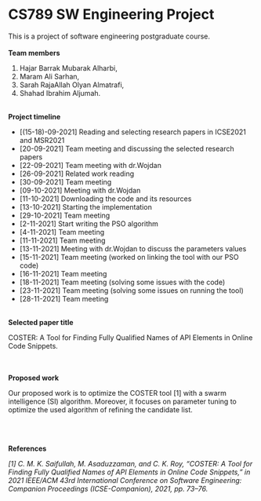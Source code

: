 # <h1> CS789 SW Engineering Project
This is a project of software engineering postgraduate course.
<br/><br/>
**Team members**
1. Hajar Barrak Mubarak Alharbi,
1. Maram Ali Sarhan,
1. Sarah RajaAllah Olyan Almatrafi,
1. Shahad Ibrahim Aljumah. 
  <br/><br/>  

**Project timeline**
* [(15-18)-09-2021] Reading and selecting research papers in ICSE2021 and MSR2021
* [20-09-2021] Team meeting and discussing the selected research papers  
* [22-09-2021] Team meeting with dr.Wojdan  
* [26-09-2021] Related work reading 
* [30-09-2021] Team meeting
* [09-10-2021] Meeting with dr.Wojdan
* [11-10-2021] Downloading the code and its resources
* [13-10-2021] Starting the implementation
* [29-10-2021] Team meeting
* [2-11-2021] Start writing the PSO algorithm
* [4-11-2021] Team meeting
* [11-11-2021] Team meeting
* [13-11-2021] Meeting with dr.Wojdan to discuss the parameters values
* [15-11-2021] Team meeting (worked on linking the tool with our PSO code)
* [16-11-2021] Team meeting
* [18-11-2021] Team meeting (solving some issues with the code)
* [23-11-2021] Team meeting (solving some issues on running the tool)
* [28-11-2021] Team meeting 
  <br/><br/>


**Selected paper title**   
  
 COSTER: A Tool for Finding Fully Qualified Names of API Elements in Online Code Snippets. 
  
  <br/><br/>
  **Proposed work** 
  
  Our proposed work is to optimize the COSTER tool [1] with a swarm intelligence (SI) algorithm. Moreover, it focuses on parameter tuning to optimize the used algorithm of refining the candidate list.  
  
  <br/><br/>
  
  **References** 
  
  *[1] C. M. K. Saifullah, M. Asaduzzaman, and C. K. Roy, “COSTER: A Tool for Finding Fully Qualified Names of API Elements in Online Code Snippets,” in 2021 IEEE/ACM 43rd International Conference on Software Engineering: Companion Proceedings (ICSE-Companion), 2021, pp. 73–76.*
  
  
